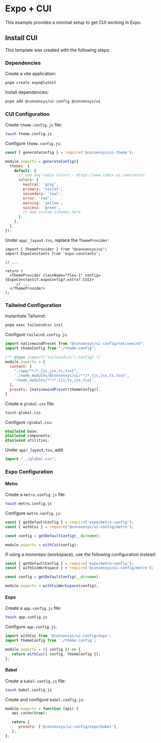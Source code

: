# Expo + CUI

This example provides a minimal setup to get CUI working in Expo.

## Install CUI

This template was created with the following steps:

### Dependencies

Create a vite application:

```bash
pnpm create expo@latest
```

Install dependencies:

```bash
pnpm add @consensys/ui-config @consensys/ui
```

### CUI Configuration

Create `theme.config.js` file:

```bash
touch theme.config.js
```

Configure `theme.config.js`:

```js
const { generateConfig } = require('@consensys/ui-theme');

module.exports = generateConfig({
  themes: {
    default: {
      // use any radix colors - https://www.radix-ui.com/colors
      colors: {
        neutral: 'gray',
        primary: 'violet',
        secondary: 'teal',
        error: 'red',
        warning: 'yellow',
        success: 'green',
        // add custom schemes here
      },
    },
  },
});
```

Under `app/_layout.tsx`, replace the `ThemeProvider`:

```tsx
import { ThemeProvider } from "@consensys/ui";
import ExpoConstants from 'expo-constants';

// ...

return (
  <ThemeProvider className="flex-1" config={ExpoConstants?.expoConfig?.extra?.CUI}>
     // ...
  </ThemeProvider>
);
```

### Tailwind Configuration

Instantiate Tailwind:

```bash
pnpm exec tailwindcss init
```

Configure `tailwind.config.js`:

```js
import nativewindPreset from "@consensys/ui-config/nativewind";
import themeConfig from "./theme.config";

/** @type {import('tailwindcss').Config} */
module.exports = {
  content: [
    "./app/**/*.{js,jsx,ts,tsx}",
    './node_modules/@consensys/ui/**/*.{js,jsx,ts,tsx}',
    '!node_modules/**/*.{js,ts,jsx,tsx}',
  ],
  presets: [nativewindPreset(themeConfig)],
}
```

Create a `global.css` file:

```bash
touch global.css
```

Configure `/global.css`:

```css
@tailwind base;
@tailwind components;
@tailwind utilities;
```

Under `app/_layout.tsx`, add:

```js
import "../global.css";
```

### Expo Configuration

#### Metro

Create a `metro.config.js` file:

```bash
touch metro.config.js
```

Configure `metro.config.js`:

```js
const { getDefaultConfig } = require('expo/metro-config');
const { withCui } = require('@consensys/ui-config/metro');

const config = getDefaultConfig(__dirname);

module.exports = withCui(config);
```

If using a monorepo (workspace), use the following configuration instead:

```js
const { getDefaultConfig } = require('expo/metro-config');
const { withCuiWorkspace } = require('@consensys/ui-config/metro');

const config = getDefaultConfig(__dirname);

module.exports = withCuiWorkspace(config);
```

#### Expo

Create a `app.config.js` file:

```bash
touch app.config.js
```

Configure `app.config.js`:

```js
import withCui from '@consensys/ui-config/expo';
import themeConfig from './theme.config';

module.exports = ({ config }) => {
   return withCui({ config, themeConfig });
};
```

#### Babel

Create a `babel.config.js` file:

```bash
touch babel.config.js
```

Create and configure `babel.config.js`:

```js
module.exports = function (api) {
   api.cache(true);

   return {
      presets: ['@consensys/ui-config/expo/babel'],
   };
};
```
